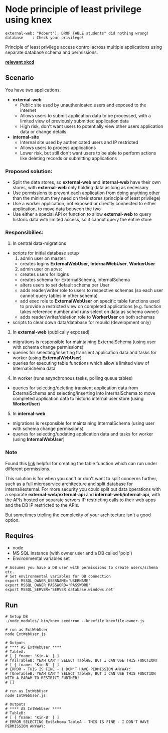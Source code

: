 # Node principle of least privilege using knex

```
external-web: "Robert'); DROP TABLE students" did nothing wrong!
database    : Check your privilege!
```

Principle of least privilege access control across multiple applications using separate database schema and permissions.

__[relevant xkcd](https://xkcd.com/327/)__

## Scenario

You have two applications:

* **external-web**
  * Public site used by unauthenicated users and exposed to the internet
  * Allows users to submit application data to be processed, with a limited view of previously submitted application data
  * High risk, don't want users to potentially view other users application data or change details
* **internal-site**
  * Internal site used by authenicated users and IP restricted
  * Allows users to process applications
  * Lower risk, but still don't want users to be able to perform actions like deleting records or submitting applications

### Proposed solution:

* Split the data stores, so **external-web** and **internal-web** have their own stores, with **external-web** only holding data as long as necessary
* Use permissions to prevent each application from doing anything other than the minimum they need on their stores (principle of least privilege)
* Use a worker application, not exposed or directly connected to either application, to move data between the two
* Use either a special API or function to allow **external-web** to query historic data with limited access, so it cannot query the entire store

### Responsibilies:

1. In central data-migrations
  * scripts for initial database setup
    1. admin user on master:
      * creates logins __ExternalWebUser__, __InternalWebUser__, __WorkerUser__
    2. admin user on apvs:
      * creates users for logins
      * creates schema for ExternalSchema, InternalSchema
      * alters users to set default schema per User
      * adds reader/writer role to users to respective schemas (so each user cannot query tables in other schema)
      * add exec role to __ExternalWebUser__ on specific table functions used to provide a restricted view on completed applications (e.g. function takes reference number and runs select on data as schema owner)
      * adds reader/writer/deletion role to __WorkerUser__ on both schemas
  * scripts to clear down data/database for rebuild (development only)
3. In **external-web** (publically exposed)
  * migrations is responsible for maintaining ExternalSchema (using user with schema change permissions)
  * queries for selecting/inserting transient application data and tasks for worker (using __ExternalWebUser__)
  * queries for executing table functions which allow a limited view of InternalSchema data
4. In worker (runs asynchronous tasks, polling queue tables)
  * queries for selecting/deleting transient application data from ExternalSchema and selecting/inserting into InternalSchema to move completed application data to historic internal user store (using __WorkerUser__)
5. In **internal-web**
  * migrations is responsible for maintaining InternalSchema (using user with schema change permissions)
  * queries for selecting/updating application data and tasks for worker (using __InternalWebUser__)

### Note

Found this [link](http://dba.stackexchange.com/questions/143157/sql-server-how-to-grant-select-permission-on-view-that-access-data-in-schemas) helpful for creating the table function which can run under different permissions.

This solution is for when you can't or don't want to split concerns further, such as a full microservice architecture and split database for internal/external. For more security you could split out data operations with a separate **external-web**/**external-api** and **internal-web**/**internal-api**, with the APIs hosted on separate servers IP restricting calls to their web apps and the DB IP restricted to the APIs.

But sometimes tripling the complexity of your architecture isn't a good option.

## Requires

* node
* MS SQL instance (with owner user and a DB called 'polp')
* Environmental variables set

```
# Assumes you have a DB user with permissions to create users/schema etc.
# Set environmental variables for DB connection
export MSSQL_OWNER_USERNAME='USERNAME'
export MSSQL_OWNER_PASSWORD='PASSWORD'
export MSSQL_SERVER='SERVER.database.windows.net'
```

## Run

```
# Setup DB
./node_modules/.bin/knex seed:run --knexfile knexfile-owner.js

# run as ExtWebUser
node ExtWebUser.js

# Outputs
# **** AS ExtWebUser ****
# TableA:
# [ { fname: 'Kin-A' } ]
# fAllTableB: YEAH CAN'T SELECT TableB, BUT I CAN USE THIS FUNCTION!
# [ { fname: 'Kin-B' } ]
# ERROR - THIS IS FINE - I DON'T HAVE PERMISSION ANYWAY:
# fOneTableB: YEAH CAN'T SELECT TableB, BUT I CAN USE THIS FUNCTION WITH A PARAM TO RESTRICT FURTHER!
# []

# run as IntWebUser
node IntWebUser.js

# Outputs
# **** AS IntWebUser ****
# TableB:
# [ { fname: 'Kin-B' } ]
# ERROR SELECTING ExtSchema.TableA - THIS IS FINE - I DON'T HAVE PERMISSION ANYWAY:
```